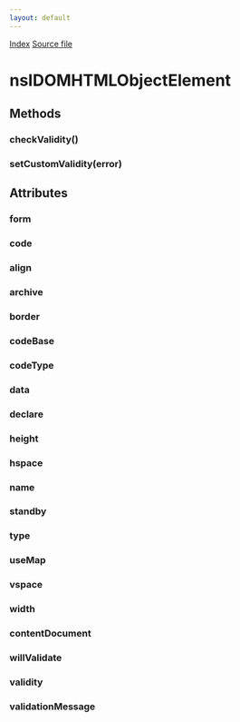 ```yaml
---
layout: default
---
```

<div id='links'><a href="../index.html">Index</a>
<a href="http://dxr.mozilla.org/mozilla-central/source/dom/interfaces/html/nsIDOMHTMLObjectElement.idl">Source file</a>
</div>

# nsIDOMHTMLObjectElement #

## Methods ##

### checkValidity() ###

### setCustomValidity(error) ###

## Attributes ##

### form ###

### code ###

### align ###

### archive ###

### border ###

### codeBase ###

### codeType ###

### data ###

### declare ###

### height ###

### hspace ###

### name ###

### standby ###

### type ###

### useMap ###

### vspace ###

### width ###

### contentDocument ###

### willValidate ###

### validity ###

### validationMessage ###
